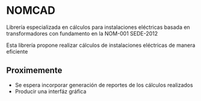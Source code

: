 # NOMCAD

Librería especializada en cálculos para instalaciones eléctricas basada en transformadores con
fundamento en la NOM-001 SEDE-2012

Esta librería propone realizar cálculos de instalaciones eléctricas de manera eficiente

## Proximemente

- Se espera incorporar generación de reportes de los cálculos realizados
- Producir una interfáz gráfica
